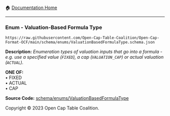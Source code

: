 :house: [Documentation Home](../../../README.md)

---

### Enum - Valuation-Based Formula Type

`https://raw.githubusercontent.com/Open-Cap-Table-Coalition/Open-Cap-Format-OCF/main/schema/enums/ValuationBasedFormulaType.schema.json`

**Description:** _Enumeration types of valuation inputs that go into a formula - e.g. use a specified value (`FIXED`), a cap (`VALUATION_CAP`) or actual valuation (`ACTUAL`)._

**ONE OF:**</br>&bull; FIXED </br>&bull; ACTUAL </br>&bull; CAP

**Source Code:** [schema/enums/ValuationBasedFormulaType](../../../../schema/enums/ValuationBasedFormulaType.schema.json)

Copyright © 2023 Open Cap Table Coalition.
